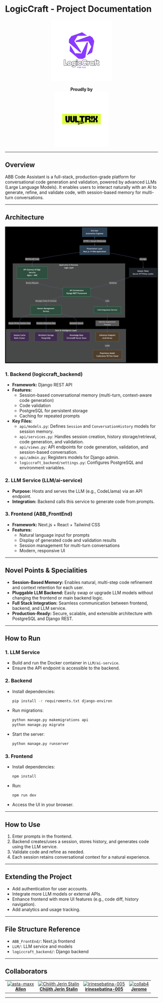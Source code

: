 # LogicCraft - Project Documentation
<p align="center">
  <img src="./LogicCraftABB.png" alt="LogicCraft Logo" width="200"/>
</p>

<p align="center" style="margin-top: 16px;">
  <b>Proudly by</b><br>
  <img src="./Vultr!x.png" alt="Vultrix One Logo" width="180"/>
</p>

---

## Overview
ABB Code Assistant is a full-stack, production-grade platform for conversational code generation and validation, powered by advanced LLMs (Large Language Models). It enables users to interact naturally with an AI to generate, refine, and validate code, with session-based memory for multi-turn conversations.

---

## Architecture
![Architecture Diagram](./architecture.png)
### 1. Backend (logiccraft_backend)
- **Framework:** Django REST API
- **Features:**
  - Session-based conversational memory (multi-turn, context-aware code generation)
  - Code validation
  - PostgreSQL for persistent storage
  - Caching for repeated prompts
- **Key Files:**
  - `api/models.py`: Defines `Session` and `ConversationHistory` models for session memory.
  - `api/services.py`: Handles session creation, history storage/retrieval, code generation, and validation.
  - `api/views.py`: API endpoints for code generation, validation, and session-based conversation.
  - `api/admin.py`: Registers models for Django admin.
  - `logiccraft_backend/settings.py`: Configures PostgreSQL and environment variables.

### 2. LLM Service (LLM/ai-service)
- **Purpose:** Hosts and serves the LLM (e.g., CodeLlama) via an API endpoint.
- **Integration:** Backend calls this service to generate code from prompts.

### 3. Frontend (ABB_FrontEnd)
- **Framework:** Next.js + React + Tailwind CSS
- **Features:**
  - Natural language input for prompts
  - Display of generated code and validation results
  - Session management for multi-turn conversations
  - Modern, responsive UI

---

## Novel Points & Specialities
- **Session-Based Memory:** Enables natural, multi-step code refinement and context retention for each user.
- **Pluggable LLM Backend:** Easily swap or upgrade LLM models without changing the frontend or main backend logic.
- **Full Stack Integration:** Seamless communication between frontend, backend, and LLM service.
- **Production-Ready:** Secure, scalable, and extensible architecture with PostgreSQL and Django REST.

---

## How to Run

### 1. LLM Service
- Build and run the Docker container in `LLM/ai-service`.
- Ensure the API endpoint is accessible to the backend.

### 2. Backend
- Install dependencies:
  ```sh
  pip install -r requirements.txt django-environ
  ```
- Run migrations:
  ```sh
  python manage.py makemigrations api
  python manage.py migrate
  ```
- Start the server:
  ```sh
  python manage.py runserver
  ```

### 3. Frontend
- Install dependencies:
  ```sh
  npm install
  ```
- Run:
  ```sh
  npm run dev
  ```
- Access the UI in your browser.

---

## How to Use
1. Enter prompts in the frontend.
2. Backend creates/uses a session, stores history, and generates code using the LLM service.
3. Validate code and refine as needed.
4. Each session retains conversational context for a natural experience.

---

## Extending the Project
- Add authentication for user accounts.
- Integrate more LLM models or external APIs.
- Enhance frontend with more UI features (e.g., code diff, history navigation).
- Add analytics and usage tracking.

---

## File Structure Reference
- `ABB_FrontEnd/`: Next.js frontend
- `LLM/`: LLM service and models
- `logiccraft_backend/`: Django backend

---

## Collaborators

<div align="center">

<table>
  <tr>
    <td align="center">
      <a href="https://github.com/asta-maxx">
        <img src="https://avatars.githubusercontent.com/asta-maxx" width="100" alt="asta-maxx"/><br/>
        <b>Allen</b>
      </a>
    </td>
    <td align="center">
      <a href="https://github.com/Jerin-004">
        <img src="https://avatars.githubusercontent.com/Jerin-004" width="100" alt="Chijith Jerin Stalin"/><br/>
        <b>Chijith Jerin Stalin</b>
      </a>
    </td>
    <td align="center">
      <a href="https://github.com/irinesebatina-005">
        <img src="https://avatars.githubusercontent.com/irinesebatina-005" width="100" alt="irinesebatina-005"/><br/>
        <b>irinesebatina-005</b>
      </a>
    </td>
    <td align="center">
      <a href="https://github.com/Jeromes17">
        <img src="https://avatars.githubusercontent.com/Jeromes17" width="100" alt="collab4"/><br/>
        <b>Jerome</b>
      </a>
    </td>
  </tr>
</table>

</div>

----